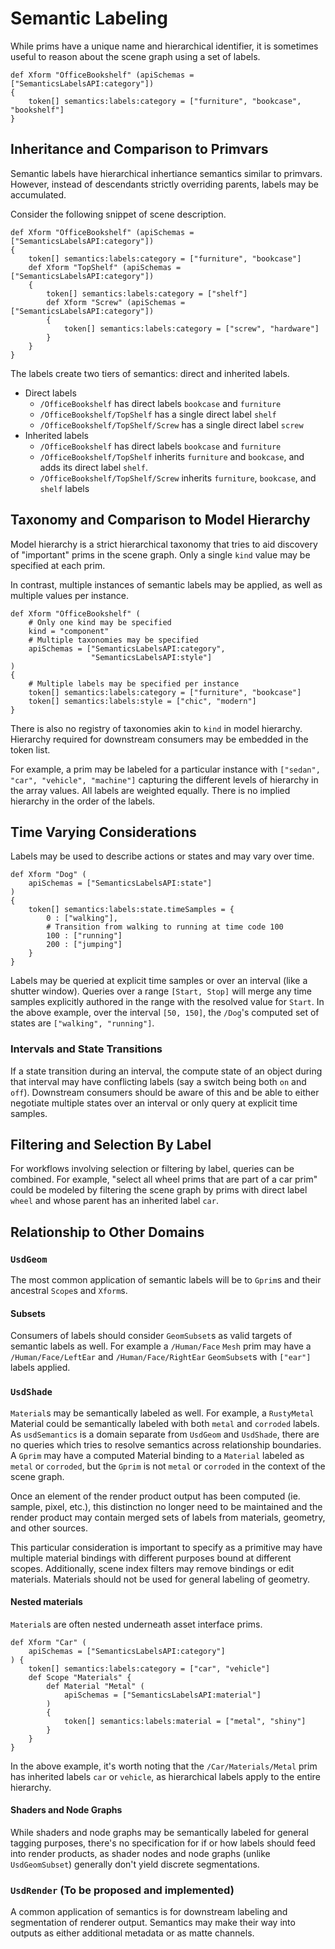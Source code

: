 # Semantic Labeling
While prims have a unique name and hierarchical identifier, it is sometimes
useful to reason about the scene graph using a set of labels.

```
def Xform "OfficeBookshelf" (apiSchemas = ["SemanticsLabelsAPI:category"])
{
    token[] semantics:labels:category = ["furniture", "bookcase", "bookshelf"]
}
```

## Inheritance and Comparison to Primvars
Semantic labels have hierarchical inhertiance semantics similar
to primvars. However, instead of descendants strictly overriding
parents, labels may be accumulated.

Consider the following snippet of scene description.
```
def Xform "OfficeBookshelf" (apiSchemas = ["SemanticsLabelsAPI:category"])
{
    token[] semantics:labels:category = ["furniture", "bookcase"]
    def Xform "TopShelf" (apiSchemas = ["SemanticsLabelsAPI:category"])
    {
        token[] semantics:labels:category = ["shelf"]
        def Xform "Screw" (apiSchemas = ["SemanticsLabelsAPI:category"])
        {
            token[] semantics:labels:category = ["screw", "hardware"]
        }
    }
}
```
The labels create two tiers of semantics: direct and inherited labels.
* Direct labels
    * `/OfficeBookshelf` has direct labels `bookcase` and `furniture`
    * `/OfficeBookshelf/TopShelf` has a single direct label `shelf`
    * `/OfficeBookshelf/TopShelf/Screw` has a single direct label `screw`
* Inherited labels
    * `/OfficeBookshelf` has direct labels `bookcase` and `furniture`
    * `/OfficeBookshelf/TopShelf` inherits `furniture` and
      `bookcase`, and adds its direct label `shelf`.
    * `/OfficeBookshelf/TopShelf/Screw` inherits `furniture`,
      `bookcase`, and `shelf` labels

## Taxonomy and Comparison to Model Hierarchy
Model hierarchy is a strict hierarchical taxonomy that
tries to aid discovery of "important" prims in the scene graph. 
Only a single `kind` value may be specified at each prim.

In contrast, multiple instances of semantic labels may be applied, 
as well as multiple values per instance.

```
def Xform "OfficeBookshelf" (
    # Only one kind may be specified
    kind = "component"
    # Multiple taxonomies may be specified
    apiSchemas = ["SemanticsLabelsAPI:category",
                  "SemanticsLabelsAPI:style"]
)
{
    # Multiple labels may be specified per instance
    token[] semantics:labels:category = ["furniture", "bookcase"]
    token[] semantics:labels:style = ["chic", "modern"]
}
```

There is also no registry of taxonomies akin to `kind` in model
hierarchy. Hierarchy required for downstream consumers may be
embedded in the token list.

For example, a prim may be labeled for a particular instance with
`["sedan", "car", "vehicle", "machine"]` capturing the different 
levels of hierarchy in the array values. All labels are weighted 
equally. There is no implied hierarchy in the order of the labels.

## Time Varying Considerations
Labels may be used to describe actions or states and may vary over time.
```
def Xform "Dog" (
    apiSchemas = ["SemanticsLabelsAPI:state"]
)
{
    token[] semantics:labels:state.timeSamples = {
        0 : ["walking"],
        # Transition from walking to running at time code 100
        100 : ["running"]
        200 : ["jumping"]
    }
}
```
Labels may be queried at explicit time samples or over an interval 
(like a shutter window). Queries over a range `[Start, Stop]` will merge
any time samples explicitly authored in the range with the resolved value
for `Start`. In the above example, over the interval `[50, 150]`, the `/Dog`'s
computed set of states are `["walking", "running"]`.
### Intervals and State Transitions
If a state transition during an interval, the compute state of an object during
that interval may have conflicting labels (say a switch being both `on` and
`off`). Downstream consumers should be aware of this and be able to either
negotiate multiple states over an interval or only query at explicit time
samples.

## Filtering and Selection By Label
For workflows involving selection or filtering by label, queries
can be combined. For example, "select all wheel prims that are part
of a car prim" could be modeled by filtering the scene graph by prims
with direct label `wheel` and whose parent has an inherited label `car`.

## Relationship to Other Domains
### `UsdGeom`
The most common application of semantic labels will be to `Gprim`s and their
ancestral `Scope`s and `Xform`s.
#### Subsets
Consumers of labels should consider `GeomSubset`s as valid targets of semantic
labels as well. For example a `/Human/Face` `Mesh` prim may have a
`/Human/Face/LeftEar` and `/Human/Face/RightEar` `GeomSubset`s with `["ear"]`
labels applied.

### `UsdShade`
`Material`s may be semantically labeled as well. For example, a `RustyMetal`
Material could be semantically labeled with both `metal` and `corroded` labels.
As `usdSemantics` is a domain separate from `UsdGeom` and `UsdShade`, there are
no queries which tries to resolve semantics across relationship boundaries. A
`Gprim` may have a computed Material binding to a `Material` labeled as `metal`
or `corroded`, but the `Gprim` is not `metal` or `corroded` in the context
of the scene graph.

Once an element of the render product output has been computed (ie. sample,
pixel, etc.), this distinction no longer need to be maintained and the
render product may contain merged sets of labels from materials, geometry,
and other sources.

This particular consideration is important to specify as a primitive may have
multiple material bindings with different purposes bound at different scopes.
Additionally, scene index filters may remove bindings or edit materials.
Materials should not be used for general labeling of geometry.

#### Nested materials
`Material`s are often nested underneath asset interface prims.

```
def Xform "Car" (
    apiSchemas = ["SemanticsLabelsAPI:category"]
) {
    token[] semantics:labels:category = ["car", "vehicle"]
    def Scope "Materials" {
        def Material "Metal" (
            apiSchemas = ["SemanticsLabelsAPI:material"]
        )
        {
            token[] semantics:labels:material = ["metal", "shiny"]
        }
    }
}
```
In the above example, it's worth noting that the `/Car/Materials/Metal` prim
has inherited labels `car` or `vehicle`, as hierarchical labels apply to the
entire hierarchy.

#### Shaders and Node Graphs
While shaders and node graphs may be semantically labeled for general tagging
purposes, there's no specification for if or how labels should feed into render 
products, as shader nodes and node graphs (unlike `UsdGeomSubset`) generally
don't yield discrete segmentations.

### `UsdRender` (To be proposed and implemented)
A common application of semantics is for downstream labeling and segmentation
of renderer output. Semantics may make their way into outputs as
either additional metadata or as matte channels.